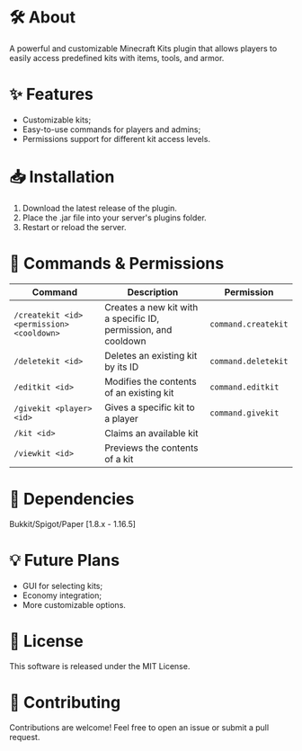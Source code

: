 # 🛠️ About
A powerful and customizable Minecraft Kits plugin that allows players to easily access predefined kits with items, tools, and armor.

# ✨ Features
- Customizable kits;
- Easy-to-use commands for players and admins;
- Permissions support for different kit access levels.

# 📥 Installation
1. Download the latest release of the plugin.
2. Place the .jar file into your server's plugins folder.
3. Restart or reload the server.

# 📜 Commands & Permissions
| Command                          | Description                                | Permission   |
| -------------------------------- | ------------------------------------------ | ------------ |
| `/createkit <id> <permission> <cooldown>` | Creates a new kit with a specific ID, permission, and cooldown | `command.createkit` |
| `/deletekit <id>`                | Deletes an existing kit by its ID         | `command.deletekit` |
| `/editkit <id>`                  | Modifies the contents of an existing kit                  | `command.editkit` |
| `/givekit <player> <id>`         | Gives a specific kit to a player          | `command.givekit` |
| `/kit <id>`                      | Claims an available kit                   ||
| `/viewkit <id>`                  | Previews the contents of a kit            ||

# 🔗 Dependencies
Bukkit/Spigot/Paper [1.8.x - 1.16.5]

# 💡 Future Plans
- GUI for selecting kits;
- Economy integration;
- More customizable options.

# 📄 License
This software is released under the MIT License.

# 🤝 Contributing
Contributions are welcome! Feel free to open an issue or submit a pull request.
